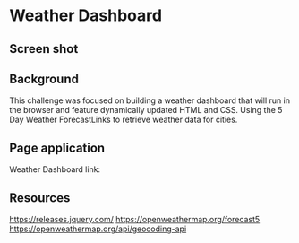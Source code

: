 # Weather Dashboard

## Screen shot


## Background
This challenge was focused on building a weather dashboard that will run in the browser and feature dynamically updated HTML and CSS.
Using the 5 Day Weather ForecastLinks to retrieve weather data for cities.

## Page application
Weather Dashboard link: 

## Resources 
https://releases.jquery.com/
https://openweathermap.org/forecast5
https://openweathermap.org/api/geocoding-api

